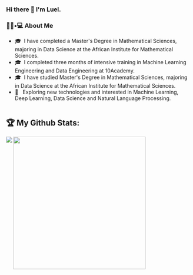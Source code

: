 ### Hi there 👋 I'm Luel.

<h3> 👨🏻•💻 About Me </h3>

- 🎓 &nbsp;I have completed a Master's Degree in Mathematical Sciences, majoring in Data Science at the African Institute for Mathematical Sciences.
- 🎓 &nbsp;I completed three months of intensive training in Machine Learning Engineering and Data Engineering at 10Academy.
- 🎓 &nbsp;I have studied Master's Degree in Mathematical Sciences, majoring in Data Science at the African Institute for Mathematical Sciences.
- 🤔 &nbsp; Exploring new technologies and interested in Machine Learning, Deep Learning, Data Science and Natural Language Processing.

<!--
**luelhagos/luelhagos** is a ✨ _special_ ✨ repository because its `README.md` (this file) appears on your GitHub profile.

Here are some ideas to get you started:

- 🔭 I’m currently working on ...
- 🌱 I’m currently learning ...
- 👯 I’m looking to collaborate on ...
- 🤔 I’m looking for help with ...
- 💬 Ask me about ...
- 📫 How to reach me: ...
- 😄 Pronouns: ...
- ⚡ Fun fact: ...
-->
<img src="https://komarev.com/ghpvc/?username=luelhagos&style=flat-square&color=blue" alt=""/>

## :trophy: My Github Stats:

<div>
<a href="https://github-readme-stats.vercel.app/api?username=luelhagos&count_private=true&show_icons=true&theme=tokyonight">
  <img  align="left" src="https://github-readme-stats.vercel.app/api?username=luelhagos&count_private=true&show_icons=true&theme=tokyonight" />
</a>
   <a href="https://github.com/luelhagos">
    <img width="360px" src="https://github-readme-streak-stats.herokuapp.com?user=luelhagos&theme=black-ice&hide_border=true&stroke=0000&background=060B0D">
  </a>
</div>



